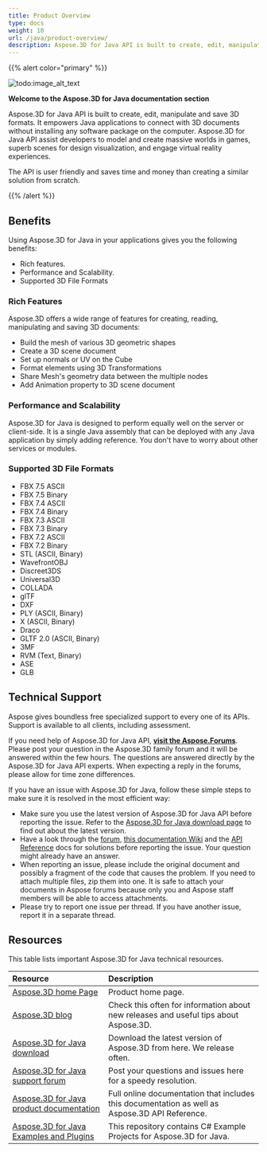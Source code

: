 ```yaml
---
title: Product Overview
type: docs
weight: 10
url: /java/product-overview/
description: Aspose.3D for Java API is built to create, edit, manipulate and save 3D formats. It empowers Java applications to connect with 3D documents without installing any software package on the computer. Aspose.3D for Java API assist developers to model and create massive worlds in games, superb scenes for design visualization, and engage virtual reality experiences.
---
```


{{% alert color="primary" %}} 

![todo:image_alt_text](product-overview_1)

**Welcome to the Aspose.3D for Java documentation section**

Aspose.3D for Java API is built to create, edit, manipulate and save 3D formats. It empowers Java applications to connect with 3D documents without installing any software package on the computer. Aspose.3D for Java API assist developers to model and create massive worlds in games, superb scenes for design visualization, and engage virtual reality experiences.

The API is user friendly and saves time and money than creating a similar solution from scratch.

{{% /alert %}} 
## **Benefits**
Using Aspose.3D for Java in your applications gives you the following benefits:

- Rich features.
- Performance and Scalability.
- Supported 3D File Formats
### **Rich Features**
Aspose.3D offers a wide range of features for creating, reading, manipulating and saving 3D documents:

- Build the mesh of various 3D geometric shapes
- Create a 3D scene document
- Set up normals or UV on the Cube
- Format elements using 3D Transformations
- Share Mesh's geometry data between the multiple nodes
- Add Animation property to 3D scene document
### **Performance and Scalability**
Aspose.3D for Java is designed to perform equally well on the server or client-side. It is a single Java assembly that can be deployed with any Java application by simply adding reference. You don't have to worry about other services or modules.
### **Supported 3D File Formats**
- FBX 7.5 ASCII
- FBX 7.5 Binary
- FBX 7.4 ASCII
- FBX 7.4 Binary
- FBX 7.3 ASCII
- FBX 7.3 Binary
- FBX 7.2 ASCII
- FBX 7.2 Binary
- STL (ASCII, Binary)
- WavefrontOBJ
- Discreet3DS
- Universal3D
- COLLADA
- glTF
- DXF
- PLY (ASCII, Binary)
- X (ASCII, Binary)
- Draco
- GLTF 2.0 (ASCII, Binary)
- 3MF
- RVM (Text, Binary)
- ASE
- GLB
## **Technical Support**
Aspose gives boundless free specialized support to every one of its APIs. Support is available to all clients, including assessment.

If you need help of Aspose.3D for Java API, [**visit the Aspose.Forums**](https://forum.aspose.com/). Please post your question in the Aspose.3D family forum and it will be answered within the few hours. The questions are answered directly by the Aspose.3D for Java API experts. When expecting a reply in the forums, please allow for time zone differences.

If you have an issue with Aspose.3D for Java, follow these simple steps to make sure it is resolved in the most efficient way:

- Make sure you use the latest version of Aspose.3D for Java API before reporting the issue. Refer to the [Aspose.3D for Java download page](https://repository.aspose.com/repo/com/aspose/aspose-3d/) to find out about the latest version.
- Have a look through the [forum](https://forum.aspose.com/c/3d), [this documentation Wiki](/3d/java/) and the [API Reference](https://apireference.aspose.com/3d/java) docs for solutions before reporting the issue. Your question might already have an answer.
- When reporting an issue, please include the original document and possibly a fragment of the code that causes the problem. If you need to attach multiple files, zip them into one. It is safe to attach your documents in Aspose forums because only you and Aspose staff members will be able to access attachments.
- Please try to report one issue per thread. If you have another issue, report it in a separate thread.
## **Resources**
This table lists important Aspose.3D for Java technical resources.

|**Resource**|**Description**|
| :- | :- |
|[Aspose.3D home Page](https://products.aspose.com/3d/java/)|Product home page.|
|[Aspose.3D blog](https://blog.aspose.com/category/3d/)|Check this often for information about new releases and useful tips about Aspose.3D.|
|[Aspose.3D for Java download](https://repository.aspose.com/repo/com/aspose/aspose-3d/)|Download the latest version of Aspose.3D from here. We release often.|
|[Aspose.3D for Java support forum](https://forum.aspose.com/c/3d/18)|Post your questions and issues here for a speedy resolution.|
|[Aspose.3D for Java product documentation](/3d/java/)|Full online documentation that includes this documentation as well as Aspose.3D API Reference.|
|[Aspose.3D for Java Examples and Plugins](https://github.com/aspose-3d/Aspose.3D-for-Java)|This repository contains C# Example Projects for Aspose.3D for Java.|

